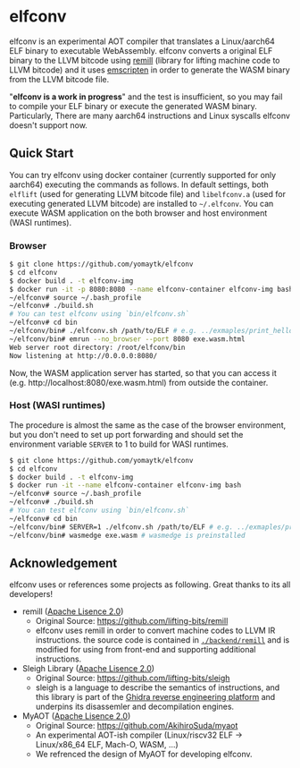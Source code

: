 # elfconv
elfconv is an experimental AOT compiler that translates a Linux/aarch64 ELF binary to executable WebAssembly.
elfconv converts a original ELF binary to the LLVM bitcode using [remill](https://github.com/lifting-bits/remill) (library for lifting machine code to LLVM bitcode)
and it uses [emscripten](https://github.com/emscripten-core/emscripten) in order to generate the WASM binary from the LLVM bitcode file.

"**elfconv is a work in progress**" and the test is insufficient, so you may fail to compile your ELF binary or execute the generated WASM binary. Particularly, There are many aarch64 instructions and Linux syscalls elfconv doesn't support now. 
## Quick Start
You can try elfconv using docker container (currently supported for only aarch64) executing the commands as follows.
In default settings, both `elflift` (used for generating LLVM bitcode file) and `libelfconv.a` (used for executing generated LLVM bitcode) are installed to `~/.elfconv`.
You can execute WASM application on the both browser and host environment (WASI runtimes).
### Browser
```bash
$ git clone https://github.com/yomaytk/elfconv
$ cd elfconv
$ docker build . -t elfconv-img
$ docker run -it -p 8080:8080 --name elfconv-container elfconv-img bash
~/elfconv# source ~/.bash_profile
~/elfconv# ./build.sh
# You can test elfconv using `bin/elfconv.sh`
~/elfconv# cd bin
~/elfconv/bin# ./elfconv.sh /path/to/ELF # e.g. ../exmaples/print_hello/a.out
~/elfconv/bin# emrun --no_browser --port 8080 exe.wasm.html
Web server root directory: /root/elfconv/bin
Now listening at http://0.0.0.0:8080/
```
Now, the WASM application server has started, so that you can access it (e.g. http://localhost:8080/exe.wasm.html) from outside the container.
### Host (WASI runtimes)
The procedure is almost the same as the case of the browser environment, but you don't need to set up port forwarding and should set the environment variable `SERVER` to 1 to build for WASI runtimes.
```bash
$ git clone https://github.com/yomaytk/elfconv
$ cd elfconv
$ docker build . -t elfconv-img
$ docker run -it --name elfconv-container elfconv-img bash
~/elfconv# source ~/.bash_profile
~/elfconv# ./build.sh
# You can test elfconv using `bin/elfconv.sh`
~/elfconv# cd bin
~/elfconv/bin# SERVER=1 ./elfconv.sh /path/to/ELF # e.g. ../exmaples/print_hello/a.out
~/elfconv/bin# wasmedge exe.wasm # wasmedge is preinstalled
```
## Acknowledgement
elfconv uses or references some projects as following. Great thanks to its all developers!
- remill ([Apache Lisence 2.0](https://github.com/lifting-bits/remill/blob/master/LICENSE))
    - Original Source: https://github.com/lifting-bits/remill
    - elfconv uses remill in order to convert machine codes to LLVM IR instructions. the source code is contained in [`./backend/remill`](https://github.com/yomaytk/elfconv/tree/main/backend/remill) and is modified for using from front-end and supporting additional instructions.
- Sleigh Library ([Apache Lisence 2.0](https://github.com/lifting-bits/sleigh/blob/master/LICENSE))
    - Original Source: https://github.com/lifting-bits/sleigh
    - sleigh is a language to describe the semantics of instructions, and this library is part of the [Ghidra reverse engineering platform](https://github.com/NationalSecurityAgency/ghidra) and underpins its disassemler and decompilation engines.
- MyAOT ([Apache Lisence 2.0](https://github.com/AkihiroSuda/myaot/blob/master/LICENSE))
    - Original Source: https://github.com/AkihiroSuda/myaot
    - An experimental AOT-ish compiler (Linux/riscv32 ELF → Linux/x86_64 ELF, Mach-O, WASM, ...)
    - We refrenced the design of MyAOT for developing elfconv.
